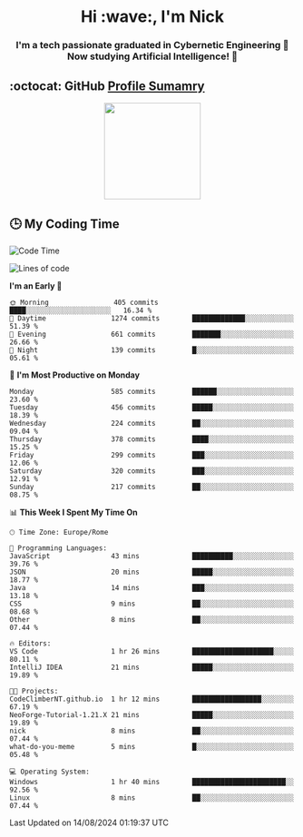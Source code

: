 <h1 align="center">Hi :wave:, I'm Nick</h1>

<h3 align="center">I'm a tech passionate graduated in Cybernetic Engineering 🤖<br>
Now studying Artificial Intelligence! 🧠</h3>


## :octocat: GitHub <a href="https://github.com/vn7n24fzkq/github-profile-summary-cards">Profile Sumamry</a>

<p align="center">
   <img style="height:170px;display:inline-block"  src="http://github-profile-summary-cards.vercel.app/api/cards/profile-details?username=CodeClimberNT&theme=github_dark" />
<!--    <img style="height:170px;display:inline-block"  src="http://github-profile-summary-cards.vercel.app/api/cards/repos-per-language?username=CodeClimberNT&theme=github_dark&exclude=" /> -->
</p>

 ## :clock3: My Coding Time 
 
<!--START_SECTION:waka-->
![Code Time](http://img.shields.io/badge/Code%20Time-364%20hrs%2023%20mins-blue)

![Lines of code](https://img.shields.io/badge/From%20Hello%20World%20I%27ve%20Written-2.8%20million%20lines%20of%20code-blue)

**I'm an Early 🐤** 

```text
🌞 Morning                405 commits         ████░░░░░░░░░░░░░░░░░░░░░   16.34 % 
🌆 Daytime                1274 commits        █████████████░░░░░░░░░░░░   51.39 % 
🌃 Evening                661 commits         ███████░░░░░░░░░░░░░░░░░░   26.66 % 
🌙 Night                  139 commits         █░░░░░░░░░░░░░░░░░░░░░░░░   05.61 % 
```
📅 **I'm Most Productive on Monday** 

```text
Monday                   585 commits         ██████░░░░░░░░░░░░░░░░░░░   23.60 % 
Tuesday                  456 commits         █████░░░░░░░░░░░░░░░░░░░░   18.39 % 
Wednesday                224 commits         ██░░░░░░░░░░░░░░░░░░░░░░░   09.04 % 
Thursday                 378 commits         ████░░░░░░░░░░░░░░░░░░░░░   15.25 % 
Friday                   299 commits         ███░░░░░░░░░░░░░░░░░░░░░░   12.06 % 
Saturday                 320 commits         ███░░░░░░░░░░░░░░░░░░░░░░   12.91 % 
Sunday                   217 commits         ██░░░░░░░░░░░░░░░░░░░░░░░   08.75 % 
```


📊 **This Week I Spent My Time On** 

```text
🕑︎ Time Zone: Europe/Rome

💬 Programming Languages: 
JavaScript               43 mins             ██████████░░░░░░░░░░░░░░░   39.76 % 
JSON                     20 mins             █████░░░░░░░░░░░░░░░░░░░░   18.77 % 
Java                     14 mins             ███░░░░░░░░░░░░░░░░░░░░░░   13.18 % 
CSS                      9 mins              ██░░░░░░░░░░░░░░░░░░░░░░░   08.68 % 
Other                    8 mins              ██░░░░░░░░░░░░░░░░░░░░░░░   07.44 % 

🔥 Editors: 
VS Code                  1 hr 26 mins        ████████████████████░░░░░   80.11 % 
IntelliJ IDEA            21 mins             █████░░░░░░░░░░░░░░░░░░░░   19.89 % 

🐱‍💻 Projects: 
CodeClimberNT.github.io  1 hr 12 mins        █████████████████░░░░░░░░   67.19 % 
NeoForge-Tutorial-1.21.X 21 mins             █████░░░░░░░░░░░░░░░░░░░░   19.89 % 
nick                     8 mins              ██░░░░░░░░░░░░░░░░░░░░░░░   07.44 % 
what-do-you-meme         5 mins              █░░░░░░░░░░░░░░░░░░░░░░░░   05.48 % 

💻 Operating System: 
Windows                  1 hr 40 mins        ███████████████████████░░   92.56 % 
Linux                    8 mins              ██░░░░░░░░░░░░░░░░░░░░░░░   07.44 % 
```


 Last Updated on 14/08/2024 01:19:37 UTC
<!--END_SECTION:waka-->

